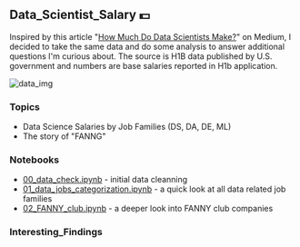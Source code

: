 ## Data_Scientist_Salary :dollar:
Inspired by this article "[How Much Do Data Scientists Make?](https://towardsdatascience.com/how-much-do-data-scientists-make-cbd7ec2b458)" on Medium, I decided to take the same data and do some analysis to answer additional questions I'm curious about. The source is H1B data published by U.S. government and numbers are base salaries reported in H1b application. 

![data_img](https://news.harvard.edu/wp-content/uploads/2018/06/hdsi.jpg?w=1600&h=900&crop=1)

### Topics
- Data Science Salaries by Job Families (DS, DA, DE, ML) 
- The story of "FANNG"

### Notebooks
- [00_data_check.ipynb](https://github.com/krystinli/ds_salary_h1b/blob/master/00_data_check.ipynb) - initial data cleanning
- [01_data_jobs_categorization.ipynb](https://github.com/krystinli/ds_salary_h1b/blob/master/01_data_jobs_categorization.ipynb) - a quick look at all data related job families
- [02_FANNY_club.ipynb](https://github.com/krystinli/ds_salary_h1b/blob/master/01_data_jobs_categorization.ipynb) - a deeper look into FANNY club companies

### Interesting_Findings







